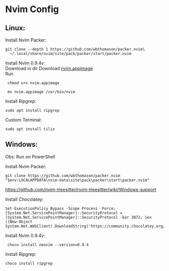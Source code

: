 # Nvim Config

## Linux:
Install Nvim Packer:
<pre><code>git clone --depth 1 https://github.com/wbthomason/packer.nvim\
  ~/.local/share/nvim/site/pack/packer/start/packer.nvim </code></pre> 

Install Nvim 0.9.4v:<br> 
Download in dir Download [nvim.appimage](https://github.com/neovim/neovim/releases/download/v0.9.4/nvim.appimage) <br>
Run 
<pre><code> chmod u+x nvim.appimage</code></pre>
<pre><code> mv nvim.appimage /usr/bin/nvim </code></pre>

Install Ripgrep:
<pre ><code>sudo apt install ripgrep </code></pre> 

Custom Terminal:
<pre ><code>sudo apt install tilix</code></pre> 

## Windows:
Obs: Run on PowerShell

Install Nvim Packer:
<pre ><code>git clone https://github.com/wbthomason/packer.nvim "$env:LOCALAPPDATA\nvim-data\site\pack\packer\start\packer.nvim"</code></pre> 
https://github.com/nvim-treesitter/nvim-treesitter/wiki/Windows-support 

Install Chocolatey:
<pre><code>Set-ExecutionPolicy Bypass -Scope Process -Force; [System.Net.ServicePointManager]::SecurityProtocol = [System.Net.ServicePointManager]::SecurityProtocol -bor 3072; iex ((New-Object System.Net.WebClient).DownloadString('https://community.chocolatey.org/install.ps1'))
</code></pre>

Install Nvim 0.9.4v:
<pre><code> choco install neovim --version=0.9.4</code></pre>

Install Ripgrep:
<pre ><code>choco install ripgrep</code></pre>
